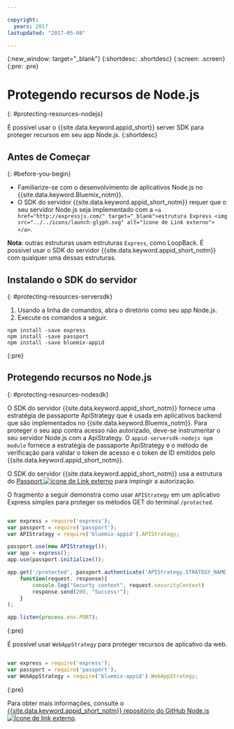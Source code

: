 ```yaml
---

copyright:
  years: 2017
lastupdated: "2017-05-08"

---
```


{:new_window: target="_blank"}
{:shortdesc: .shortdesc}
{:screen: .screen}
{:pre: .pre}

# Protegendo recursos de Node.js
{: #protecting-resources-nodejs}

É possível usar o {{site.data.keyword.appid_short}} server SDK para proteger recursos em seu app Node.js.
{:shortdesc}

## Antes de Começar
{: #before-you-begin}

* Familiarize-se com o desenvolvimento de aplicativos Node.js no {{site.data.keyword.Bluemix_notm}}.
* O SDK do servidor {{site.data.keyword.appid_short_notm}} requer que o seu servidor Node.js seja implementado com a
`<a href="http://expressjs.com/" target="_blank">estrutura Express <img src="../../icons/launch-glyph.svg" alt="ícone de Link externo"></a>`.

**Nota**: outras estruturas usam estruturas `Express`, como LoopBack. É possível usar o SDK do servidor
{{site.data.keyword.appid_short_notm}} com qualquer uma dessas estruturas.


## Instalando o SDK do servidor
{: #protecting-resources-serversdk}

1. Usando a linha de comandos, abra o diretório como seu app Node.js.
2. Execute os comandos a seguir.

  ```
  npm install -save express
  npm install -save passport
  npm install -save bluemix-appid
  ```
  {:pre}

## Protegendo recursos no Node.js
{: #protecting-resources-nodesdk}

O SDK do servidor {{site.data.keyword.appid_short_notm}} fornece uma estratégia de passaporte ApiStrategy que é usada em aplicativos backend que são
implementados no {{site.data.keyword.Bluemix_notm}}. Para proteger o seu app contra acesso não autorizado, deve-se instrumentar o seu servidor Node.js com a
ApiStrategy. O `appid-serversdk-nodejs npm module` fornece a estratégia de passaporte ApiStrategy e o método de verificação para validar o token de
acesso e o token de ID emitidos pelo {{site.data.keyword.appid_short_notm}}.

O SDK do servidor {{site.data.keyword.appid_short_notm}} usa a estrutura do <a href="http://passportjs.org/" target="_blank">Passport
<img src="../../icons/launch-glyph.svg" alt="ícone de Link externo"></a> para impingir a autorização.

O fragmento a seguir demonstra como usar `APIStrategy` em um aplicativo Express simples para proteger os métodos GET do terminal `/protected`.

  ```JavaScript

  var express = require('express');
  var passport = require('passport');
  var APIStrategy = require('bluemix-appid').APIStrategy;

  passport.use(new APIStrategy());
  var app = express();
  app.use(passport.initialize());

  app.get('/protected', passport.authenticate('APIStrategy.STRATEGY_NAME', {session: false }),
      function(request, response){
          console.log("Securty context", request.securityContext)    
          response.send(200, "Success!");
      }
  );

  app.listen(process.env.PORT);
  ```
  {:pre}

É possível usar `WebAppStrategy` para proteger recursos de aplicativo da web.

  ```JavaScript

  var express = require('express');
  var passport = require('passport');
  var WebAppStrategy = require('bluemix-appid').WebAppStrategy;
  ```
  {:pre}

Para obter mais informações, consulte o <a href="https://github.com/ibm-cloud-security/appid-serversdk-nodejs" target="_blank">{{site.data.keyword.appid_short_notm}} repositório do GitHub Node.js <img src="../../icons/launch-glyph.svg" alt="Ícone de link externo"></a>.
